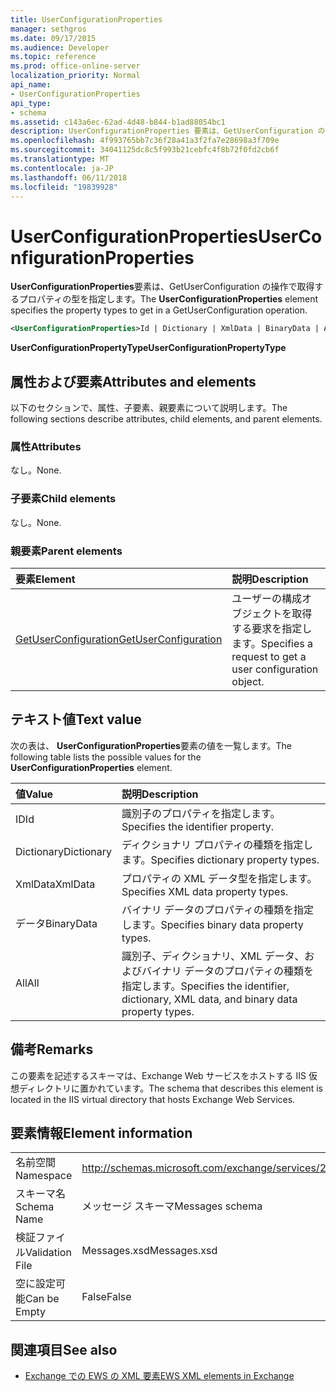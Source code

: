 ```yaml
---
title: UserConfigurationProperties
manager: sethgros
ms.date: 09/17/2015
ms.audience: Developer
ms.topic: reference
ms.prod: office-online-server
localization_priority: Normal
api_name:
- UserConfigurationProperties
api_type:
- schema
ms.assetid: c143a6ec-62ad-4d48-b844-b1ad88054bc1
description: UserConfigurationProperties 要素は、GetUserConfiguration の操作で取得するプロパティの型を指定します。
ms.openlocfilehash: 4f993765bb7c36f28a41a3f2fa7e28698a3f709e
ms.sourcegitcommit: 34041125dc8c5f993b21cebfc4f8b72f0fd2cb6f
ms.translationtype: MT
ms.contentlocale: ja-JP
ms.lasthandoff: 06/11/2018
ms.locfileid: "19839928"
---
```

# <a name="userconfigurationproperties"></a><span data-ttu-id="da765-103">UserConfigurationProperties</span><span class="sxs-lookup"><span data-stu-id="da765-103">UserConfigurationProperties</span></span>

<span data-ttu-id="da765-104">**UserConfigurationProperties**要素は、GetUserConfiguration の操作で取得するプロパティの型を指定します。</span><span class="sxs-lookup"><span data-stu-id="da765-104">The **UserConfigurationProperties** element specifies the property types to get in a GetUserConfiguration operation.</span></span> 
  
```xml
<UserConfigurationProperties>Id | Dictionary | XmlData | BinaryData | All</UserConfigurationProperties>
```

 <span data-ttu-id="da765-105">**UserConfigurationPropertyType**</span><span class="sxs-lookup"><span data-stu-id="da765-105">**UserConfigurationPropertyType**</span></span>
## <a name="attributes-and-elements"></a><span data-ttu-id="da765-106">属性および要素</span><span class="sxs-lookup"><span data-stu-id="da765-106">Attributes and elements</span></span>

<span data-ttu-id="da765-107">以下のセクションで、属性、子要素、親要素について説明します。</span><span class="sxs-lookup"><span data-stu-id="da765-107">The following sections describe attributes, child elements, and parent elements.</span></span>
  
### <a name="attributes"></a><span data-ttu-id="da765-108">属性</span><span class="sxs-lookup"><span data-stu-id="da765-108">Attributes</span></span>

<span data-ttu-id="da765-109">なし。</span><span class="sxs-lookup"><span data-stu-id="da765-109">None.</span></span>
  
### <a name="child-elements"></a><span data-ttu-id="da765-110">子要素</span><span class="sxs-lookup"><span data-stu-id="da765-110">Child elements</span></span>

<span data-ttu-id="da765-111">なし。</span><span class="sxs-lookup"><span data-stu-id="da765-111">None.</span></span>
  
### <a name="parent-elements"></a><span data-ttu-id="da765-112">親要素</span><span class="sxs-lookup"><span data-stu-id="da765-112">Parent elements</span></span>

|<span data-ttu-id="da765-113">**要素**</span><span class="sxs-lookup"><span data-stu-id="da765-113">**Element**</span></span>|<span data-ttu-id="da765-114">**説明**</span><span class="sxs-lookup"><span data-stu-id="da765-114">**Description**</span></span>|
|:-----|:-----|
|[<span data-ttu-id="da765-115">GetUserConfiguration</span><span class="sxs-lookup"><span data-stu-id="da765-115">GetUserConfiguration</span></span>](getuserconfiguration.md) <br/> |<span data-ttu-id="da765-116">ユーザーの構成オブジェクトを取得する要求を指定します。</span><span class="sxs-lookup"><span data-stu-id="da765-116">Specifies a request to get a user configuration object.</span></span>  <br/> |
   
## <a name="text-value"></a><span data-ttu-id="da765-117">テキスト値</span><span class="sxs-lookup"><span data-stu-id="da765-117">Text value</span></span>

<span data-ttu-id="da765-118">次の表は、 **UserConfigurationProperties**要素の値を一覧します。</span><span class="sxs-lookup"><span data-stu-id="da765-118">The following table lists the possible values for the **UserConfigurationProperties** element.</span></span> 
  
|<span data-ttu-id="da765-119">**値**</span><span class="sxs-lookup"><span data-stu-id="da765-119">**Value**</span></span>|<span data-ttu-id="da765-120">**説明**</span><span class="sxs-lookup"><span data-stu-id="da765-120">**Description**</span></span>|
|:-----|:-----|
|<span data-ttu-id="da765-121">ID</span><span class="sxs-lookup"><span data-stu-id="da765-121">Id</span></span>  <br/> |<span data-ttu-id="da765-122">識別子のプロパティを指定します。</span><span class="sxs-lookup"><span data-stu-id="da765-122">Specifies the identifier property.</span></span>  <br/> |
|<span data-ttu-id="da765-123">Dictionary</span><span class="sxs-lookup"><span data-stu-id="da765-123">Dictionary</span></span>  <br/> |<span data-ttu-id="da765-124">ディクショナリ プロパティの種類を指定します。</span><span class="sxs-lookup"><span data-stu-id="da765-124">Specifies dictionary property types.</span></span>  <br/> |
|<span data-ttu-id="da765-125">XmlData</span><span class="sxs-lookup"><span data-stu-id="da765-125">XmlData</span></span>  <br/> |<span data-ttu-id="da765-126">プロパティの XML データ型を指定します。</span><span class="sxs-lookup"><span data-stu-id="da765-126">Specifies XML data property types.</span></span>  <br/> |
|<span data-ttu-id="da765-127">データ</span><span class="sxs-lookup"><span data-stu-id="da765-127">BinaryData</span></span>  <br/> |<span data-ttu-id="da765-128">バイナリ データのプロパティの種類を指定します。</span><span class="sxs-lookup"><span data-stu-id="da765-128">Specifies binary data property types.</span></span>  <br/> |
|<span data-ttu-id="da765-129">All</span><span class="sxs-lookup"><span data-stu-id="da765-129">All</span></span>  <br/> |<span data-ttu-id="da765-130">識別子、ディクショナリ、XML データ、およびバイナリ データのプロパティの種類を指定します。</span><span class="sxs-lookup"><span data-stu-id="da765-130">Specifies the identifier, dictionary, XML data, and binary data property types.</span></span>  <br/> |
   
## <a name="remarks"></a><span data-ttu-id="da765-131">備考</span><span class="sxs-lookup"><span data-stu-id="da765-131">Remarks</span></span>

<span data-ttu-id="da765-132">この要素を記述するスキーマは、Exchange Web サービスをホストする IIS 仮想ディレクトリに置かれています。</span><span class="sxs-lookup"><span data-stu-id="da765-132">The schema that describes this element is located in the IIS virtual directory that hosts Exchange Web Services.</span></span>
  
## <a name="element-information"></a><span data-ttu-id="da765-133">要素情報</span><span class="sxs-lookup"><span data-stu-id="da765-133">Element information</span></span>

|||
|:-----|:-----|
|<span data-ttu-id="da765-134">名前空間</span><span class="sxs-lookup"><span data-stu-id="da765-134">Namespace</span></span>  <br/> |http://schemas.microsoft.com/exchange/services/2006/messages  <br/> |
|<span data-ttu-id="da765-135">スキーマ名</span><span class="sxs-lookup"><span data-stu-id="da765-135">Schema Name</span></span>  <br/> |<span data-ttu-id="da765-136">メッセージ スキーマ</span><span class="sxs-lookup"><span data-stu-id="da765-136">Messages schema</span></span>  <br/> |
|<span data-ttu-id="da765-137">検証ファイル</span><span class="sxs-lookup"><span data-stu-id="da765-137">Validation File</span></span>  <br/> |<span data-ttu-id="da765-138">Messages.xsd</span><span class="sxs-lookup"><span data-stu-id="da765-138">Messages.xsd</span></span>  <br/> |
|<span data-ttu-id="da765-139">空に設定可能</span><span class="sxs-lookup"><span data-stu-id="da765-139">Can be Empty</span></span>  <br/> |<span data-ttu-id="da765-140">False</span><span class="sxs-lookup"><span data-stu-id="da765-140">False</span></span>  <br/> |
   
## <a name="see-also"></a><span data-ttu-id="da765-141">関連項目</span><span class="sxs-lookup"><span data-stu-id="da765-141">See also</span></span>



- [<span data-ttu-id="da765-142">Exchange での EWS の XML 要素</span><span class="sxs-lookup"><span data-stu-id="da765-142">EWS XML elements in Exchange</span></span>](ews-xml-elements-in-exchange.md)

